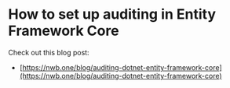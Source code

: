 # How to set up auditing in Entity Framework Core

Check out this blog post:

- [https://nwb.one/blog/auditing-dotnet-entity-framework-core](https://nwb.one/blog/auditing-dotnet-entity-framework-core)
